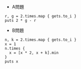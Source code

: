- A問題
```
r, g = 2.times.map { gets.to_i }
puts 2 * g - r
```

- B問題
```
n, k = 2.times.map { gets.to_i }
x = 1
n.times {
  x = [x * 2, x + k].min
}
puts x
```
